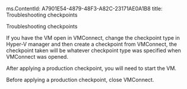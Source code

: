 ms.ContentId: A7901E54-4879-48F3-A82C-23171AE0A1B8
title: Troubleshooting checkpoints

Troubleshooting checkpoints


If you have the VM open in VMConnect, change the checkpoint type in Hyper-V manager and then create a checkpoint from VMConnect, the checkpoint taken will be whatever checkpoint type was specified when VMConnect was opened.

After applying a production checkpoint, you will need to start the VM. 

Before applying a production checkpoint, close VMConnect.

